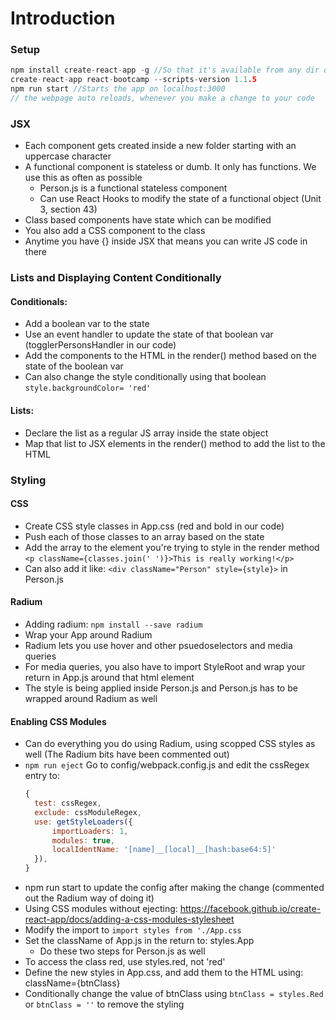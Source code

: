 # Introduction

### Setup
```c
npm install create-react-app -g //So that it's available from any dir on your computer
create-react-app react-bootcamp --scripts-version 1.1.5
npm run start //Starts the app on localhost:3000
// the webpage auto reloads, whenever you make a change to your code
```

### JSX
* Each component gets created inside a new folder starting with an uppercase character
* A functional component is stateless or dumb. It only has functions. We use this as often as possible
  * Person.js is a functional stateless component
  * Can use React Hooks to modify the state of a functional object (Unit 3, section 43) 
* Class based components have state which can be modified
* You also add a CSS component to the class
* Anytime you have {} inside JSX that means you can write JS code in there 

### Lists and Displaying Content Conditionally
#### Conditionals:
  * Add a boolean var to the state
  * Use an event handler to update the state of that boolean var (togglerPersonsHandler in our code)
  * Add the components to the HTML in the render() method based on the state of the boolean var
  * Can also change the style conditionally using that boolean ```style.backgroundColor= 'red'```

#### Lists:
  * Declare the list as a regular JS array inside the state object
  * Map that list to JSX elements in the render() method to add the list to the HTML

### Styling
#### CSS
  * Create CSS style classes in App.css (red and bold in our code)
  * Push each of those classes to an array based on the state
  * Add the array to the element you're trying to style in the render method ```<p className={classes.join(' ')}>This is really working!</p>```
  * Can also add it like: ```<div className="Person" style={style}>``` in Person.js

#### Radium
  * Adding radium: ```npm install --save radium```
  * Wrap your App around Radium
  * Radium lets you use hover and other psuedoselectors and media queries
  * For media queries, you also have to import StyleRoot and wrap your return in App.js around that html element 
   * The style is being applied inside Person.js and Person.js has to be wrapped around Radium as well

#### Enabling CSS Modules
  * Can do everything you do using Radium, using scopped CSS styles as well (The Radium bits have been commented out)
  * ```npm run eject``` Go to config/webpack.config.js and edit the cssRegex entry to:
    ```JavaScript
    {
      test: cssRegex,
      exclude: cssModuleRegex,
      use: getStyleLoaders({
          importLoaders: 1,
          modules: true,
          localIdentName: '[name]__[local]__[hash:base64:5]'
      }),
    }
    ```
  * npm run start to update the config after making the change (commented out the Radium way of doing it) 
  * Using CSS modules without ejecting: https://facebook.github.io/create-react-app/docs/adding-a-css-modules-stylesheet
  * Modify the import to ```import styles from './App.css```
  * Set the className of App.js in the return to: styles.App 
    * Do these two steps for Person.js as well 
  * To access the class red, use styles.red, not 'red'
  * Define the new styles in App.css, and add them to the HTML using: className={btnClass}
  * Conditionally change the value of btnClass using ```btnClass = styles.Red``` or ```btnClass = ''``` to remove the styling
